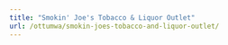```yaml
---
title: "Smokin' Joe's Tobacco & Liquor Outlet"
url: /ottumwa/smokin-joes-tobacco-and-liquor-outlet/
---
```

